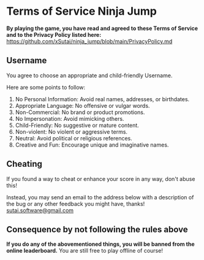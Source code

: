 # Terms of Service Ninja Jump

**By playing the game, you have read and agreed to these Terms of Service and to the Privacy Policy listed here:** https://github.com/xSutai/ninja_jump/blob/main/PrivacyPolicy.md

## Username
You agree to choose an appropriate and child-friendly Username.

Here are some points to follow:
1. No Personal Information: Avoid real names, addresses, or birthdates.
2. Appropriate Language: No offensive or vulgar words.
3. Non-Commercial: No brand or product promotions.
4. No Impersonation: Avoid mimicking others.
5. Child-Friendly: No suggestive or mature content.
6. Non-violent: No violent or aggressive terms.
7. Neutral: Avoid political or religious references.
8. Creative and Fun: Encourage unique and imaginative names.

## Cheating
If you found a way to cheat or enhance your score in any way, don't abuse this!

Instead, you may send an email to the address below with a description of the bug or any other feedback you might have, thanks!
sutai.software@gmail.com

## Consequence by not following the rules above
**If you do any of the abovementioned things, you will be banned from the online leaderboard.**
You are still free to play offline of course!
